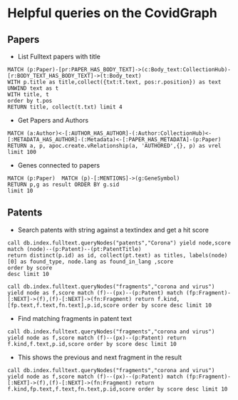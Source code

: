 # Helpful queries on the CovidGraph

## Papers

- List Fulltext papers with title

```cypher
MATCH (p:Paper)-[pr:PAPER_HAS_BODY_TEXT]->(c:Body_text:CollectionHub)-[r:BODY_TEXT_HAS_BODY_TEXT]->(t:Body_text)
WITH p.title as title,collect({txt:t.text, pos:r.position}) as text
UNWIND text as t
WITH title, t
order by t.pos
RETURN title, collect(t.txt) limit 4
```

- Get Papers and Authors

```cypher
MATCH (a:Author)<-[:AUTHOR_HAS_AUTHOR]-(:Author:CollectionHub)<-[:METADATA_HAS_AUTHOR]-(:Metadata)<-[:PAPER_HAS_METADATA]-(p:Paper)
RETURN a, p, apoc.create.vRelationship(a, 'AUTHORED',{}, p) as vrel limit 100
```

- Genes connected to papers

```cypher
MATCH (p:Paper)  MATCH (p)-[:MENTIONS]->(g:GeneSymbol)
RETURN p,g as result ORDER BY g.sid
limit 10
```

## Patents

- Search patents with string against a textindex and get a hit score

```cypher
call db.index.fulltext.queryNodes("patents","Corona") yield node,score match (node)--(p:Patent)--(pt:PatentTitle)
return distinct(p.id) as id, collect(pt.text) as titles, labels(node)[0] as found_type, node.lang as found_in_lang ,score
order by score
desc limit 10
```

```cypher
call db.index.fulltext.queryNodes("fragments","corona and virus") yield node as f,score match (f)--(px)--(p:Patent) match (fp:Fragment)-[:NEXT]->(f),(f)-[:NEXT]->(fn:Fragment) return f.kind,[fp.text,f.text,fn.text],p.id,score order by score desc limit 10
``` 

- Find matching fragments in patent text

``` cypher
call db.index.fulltext.queryNodes("fragments","corona and virus") yield node as f,score match (f)--(px)--(p:Patent) return f.kind,f.text,p.id,score order by score desc limit 10
```

- This shows the previous and next fragment in the result 

```cypher
call db.index.fulltext.queryNodes("fragments","corona and virus") yield node as f,score match (f)--(px)--(p:Patent) match (fp:Fragment)-[:NEXT]->(f),(f)-[:NEXT]->(fn:Fragment) return f.kind,fp.text,f.text,fn.text,p.id,score order by score desc limit 10
```



